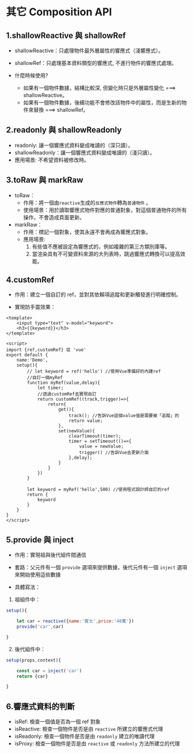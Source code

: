 # 其它 Composition API

## 1.shallowReactive 與 shallowRef

- shallowReactive：只處理物件最外層屬性的響應式（淺響應式）。
- shallowRef：只處理基本資料類型的響應式, 不進行物件的響應式處理。

- 什麼時候使用?
  - 如果有一個物件數據，結構比較深, 但變化時只是外層屬性變化 ===> shallowReactive。
  - 如果有一個物件數據，後續功能不會修改該物件中的屬性，而是生新的物件來替換 ===> shallowRef。

## 2.readonly 與 shallowReadonly

- readonly: 讓一個響應式資料變成唯讀的（深只讀）。
- shallowReadonly：讓一個響應式資料變成唯讀的（淺只讀）。
- 應用場景: 不希望資料被修改時。

## 3.toRaw 與 markRaw

- toRaw：
  - 作用：將一個由`reactive`生成的`反應式物件`轉為`普通物件` 。
  - 使用場景：用於讀取響應式物件對應的普通對象，對這個普通物件的所有操作，不會造成頁面更新。
- markRaw：
  - 作用：標記一個對象，使其永遠不會再成為響應式對象。
  - 應用場景:
     1. 有些值不應被設定為響應式的，例如複雜的第三方類別庫等。
     2. 當渲染具有不可變資料來源的大列表時，跳過響應式轉換可以提高效能。

## 4.customRef

- 作用：建立一個自訂的 ref，並對其依賴項追蹤和更新觸發進行明確控制。

- 實現防手震效果：

```vue
<template>
    <input type="text" v-model="keyword">
    <h3>{{keyword}}</h3>
</template>

<script>
import {ref,customRef} 從 'vue'
export default {
    name:'Demo',
    setup(){
        // let keyword = ref('hello') //使用Vue準備好的內建ref
        //自訂一個myRef
        function myRef(value,delay){
            let timer;
            //透過customRef去實現自訂
            return customRef((track,trigger)=>{
                return{
                    get(){
                        track(); //告訴Vue這個value值是需要被「追蹤」的
                        return value;
                    },
                    set(newValue){
                        clearTimeout(timer);
                        timer = setTimeout(()=>{
                            value = newValue;
                            trigger() //告訴Vue去更新介面
                        },delay);
                    }
                }
            })
        }

        let keyword = myRef('hello',500) //使用程式設計師自訂的ref
        return {
            keyword
        }
    }
}
</script>
```

## 5.provide 與 inject

- 作用：實現祖與後代組件間通信

- 套路：父元件有一個 `provide` 選項來提供數據，後代元件有一個 `inject` 選項來開始使用這些數據

- 具體寫法：

1. 祖組件中：

```js
setup(){

    let car = reactive({name:'賓士',price:'40萬'})
    provide('car',car)

}
```

2. 後代組件中：

```js
setup(props,context){

    const car = inject('car')
    return {car}

}
```

## 6.響應式資料的判斷

- isRef: 檢查一個值是否為一個 ref 對象
- isReactive: 檢查一個物件是否是由 `reactive` 所建立的響應式代理
- isReadonly: 檢查一個物件是否是由 `readonly` 建立的唯讀代理
- isProxy: 檢查一個物件是否是由 `reactive` 或 `readonly` 方法所建立的代理
